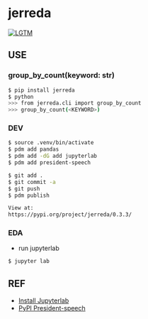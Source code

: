# jerreda

[![LGTM](https://lgtm.lol/p/843)](https://lgtm.lol/i/843)

## USE

### group_by_count(keyword: str)
```bash
$ pip install jerreda
$ python
>>> from jerreda.cli import group_by_count
>>> group_by_count(<KEYWORD>)
```

### DEV
```bash
$ source .venv/bin/activate
$ pdm add pandas
$ pdm add -dG add jupyterlab
$ pdm add president-speech

$ git add .
$ git commit -a
$ git push
$ pdm publish

View at:
https://pypi.org/project/jerreda/0.3.3/
```

### EDA
- run jupyterlab
```bash
$ jupyter lab

```


## REF
- [Install Jupyterlab](https://jupyter.org/install)
- [PyPI President-speech](https://pypi.org/project/president-speech/)
